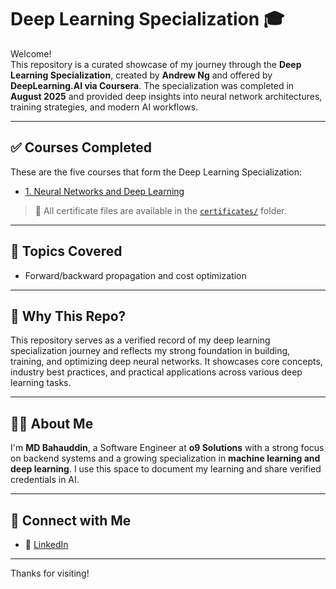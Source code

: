 # Deep Learning Specialization 🎓

Welcome!  
This repository is a curated showcase of my journey through the **Deep Learning Specialization**, created by **Andrew Ng** and offered by **DeepLearning.AI via Coursera**. The specialization was completed in **August 2025** and provided deep insights into neural network architectures, training strategies, and modern AI workflows.

---

## ✅ Courses Completed

These are the five courses that form the Deep Learning Specialization:

- [1. Neural Networks and Deep Learning](https://coursera.org/share/9d474bc7abc2866db4f3553d81563c7f)  

> 📂 All certificate files are available in the [`certificates/`](./certificates) folder.

---

## 🧠 Topics Covered

- Forward/backward propagation and cost optimization  

---

## 📌 Why This Repo?

This repository serves as a verified record of my deep learning specialization journey and reflects my strong foundation in building, training, and optimizing deep neural networks. It showcases core concepts, industry best practices, and practical applications across various deep learning tasks.

---

## 🙋‍♂️ About Me

I'm **MD Bahauddin**, a Software Engineer at **o9 Solutions** with a strong focus on backend systems and a growing specialization in **machine learning and deep learning**. I use this space to document my learning and share verified credentials in AI.

---

## 🔗 Connect with Me

- 💼 [LinkedIn](https://www.linkedin.com/in/bahau/)

---

Thanks for visiting!
